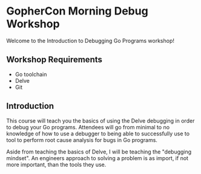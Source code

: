 # GopherCon Morning Debug Workshop

Welcome to the Introduction to Debugging Go Programs workshop!

## Workshop Requirements

* Go toolchain
* Delve
* Git

## Introduction

This course will teach you the basics of using the Delve debugging in order to debug your
Go programs. Attendees will go from minimal to no knowledge of how to use a debugger to
being able to successfully use to tool to perform root cause analysis for bugs in Go programs.

Aside from teaching the basics of Delve, I will be teaching the "debugging mindset". An engineers
approach to solving a problem is as import, if not more important, than the tools they use.